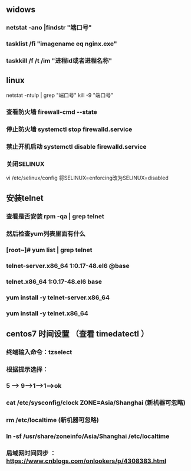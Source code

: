 ## widows 

### netstat -ano |findstr "端口号"

### tasklist /fi "imagename eq nginx.exe"
### taskkill /f /t /im "进程id或者进程名称"


## linux 

netstat -ntulp  | grep "端口号"
kill -9 "端口号"

###  查看防火墙     firewall-cmd --state
###  停止防火墙     systemctl stop firewalld.service
###  禁止开机启动   systemctl disable firewalld.service
###  关闭SELINUX
vi /etc/selinux/config
将SELINUX=enforcing改为SELINUX=disabled

## 安装telnet
### 查看是否安装 rpm -qa | grep telnet
### 然后检查yum列表里面有什么
### [root~]# yum list | grep telnet
### telnet-server.x86_64                       1:0.17-48.el6                 @base  
### telnet.x86_64                              1:0.17-48.el6                 base 

### yum install -y telnet-server.x86_64
### yum install -y telnet.x86_64


## centos7 时间设置 （查看 timedatectl ）

### 终端输入命令：tzselect

### 根据提示选择：
### 5 --> 9-->1-->1-->ok

### cat /etc/sysconfig/clock ZONE=Asia/Shanghai (新机器可忽略)
### rm /etc/localtime (新机器可忽略)
### ln -sf /usr/share/zoneinfo/Asia/Shanghai /etc/localtime

### 局域网时间同步 ： https://www.cnblogs.com/onlookers/p/4308383.html
